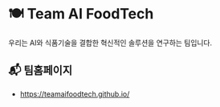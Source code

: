 # 🍽️ Team AI FoodTech

우리는 AI와 식품기술을 결합한 혁신적인 솔루션을 연구하는 팀입니다.

## 📬 팀홈페이지
- https://teamaifoodtech.github.io/

